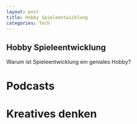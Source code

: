 ```yaml
---
layout: post
title: Hobby Spieleentwicklung
categories: Tech
---
```


## Hobby Spieleentwicklung

Warum ist Spieleentwicklung ein geniales Hobby?

# Podcasts

# Kreatives denken
